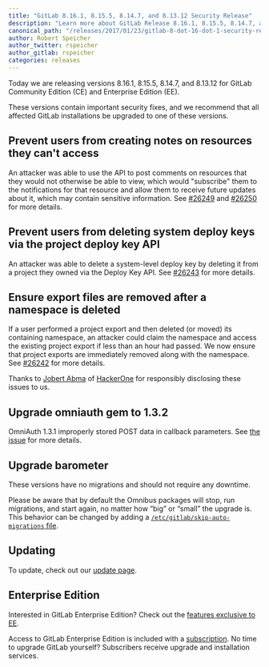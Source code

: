 ```yaml
---
title: "GitLab 8.16.1, 8.15.5, 8.14.7, and 8.13.12 Security Release"
description: "Learn more about GitLab Release 8.16.1, 8.15.5, 8.14.7, and 8.13.12 for GitLab Community Edition (CE) and Enterprise Edition (EE)"
canonical_path: "/releases/2017/01/23/gitlab-8-dot-16-dot-1-security-release/"
author: Robert Speicher
author_twitter: rspeicher
author_gitlab: rspeicher
categories: releases
---
```


Today we are releasing versions 8.16.1, 8.15.5, 8.14.7, and 8.13.12 for GitLab
Community Edition (CE) and Enterprise Edition (EE).

These versions contain important security fixes, and we recommend that all
affected GitLab installations be upgraded to one of these versions.

<!-- more -->

## Prevent users from creating notes on resources they can't access

An attacker was able to use the API to post comments on resources that they
would not otherwise be able to view, which would "subscribe" them to the
notifications for that resource and allow them to receive future updates about
it, which may contain sensitive information. See
[#26249](https://gitlab.com/gitlab-org/gitlab-ce/issues/26249) and
[#26250](https://gitlab.com/gitlab-org/gitlab-ce/issues/26250) for more details.

## Prevent users from deleting system deploy keys via the project deploy key API

An attacker was able to delete a system-level deploy key by deleting it from a
project they owned via the Deploy Key API. See
[#26243](https://gitlab.com/gitlab-org/gitlab-ce/issues/26243) for more details.

## Ensure export files are removed after a namespace is deleted

If a user performed a project export and then deleted (or moved) its containing
namespace, an attacker could claim the namespace and access the existing project
export if less than an hour had passed. We now ensure that project exports are
immediately removed along with the namespace. See
[#26242](https://gitlab.com/gitlab-org/gitlab-ce/issues/26242) for more details.

Thanks to [Jobert Abma](https://twitter.com/jobertabma) of
[HackerOne](https://hackerone.com/jobert) for responsibly disclosing these
issues to us.

## Upgrade omniauth gem to 1.3.2

OmniAuth 1.3.1 improperly stored POST data in callback parameters. See [the
issue](https://gitlab.com/gitlab-org/gitlab-ce/issues/26813) for more details.

## Upgrade barometer

These versions have no migrations and should not require any downtime.

Please be aware that by default the Omnibus packages will stop, run migrations,
and start again, no matter how “big” or “small” the upgrade is. This behavior
can be changed by adding a [`/etc/gitlab/skip-auto-migrations`
file](http://doc.gitlab.com/omnibus/update/README.html).

## Updating

To update, check out our [update page](/update/).

## Enterprise Edition

Interested in GitLab Enterprise Edition? Check out the [features exclusive to
EE](/features/#enterprise).

Access to GitLab Enterprise Edition is included with a [subscription](/pricing/).
No time to upgrade GitLab yourself? Subscribers receive upgrade and installation
services.
